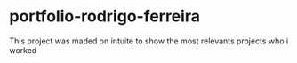 # portfolio-rodrigo-ferreira
This project was maded on intuite to show the most relevants projects who i worked
